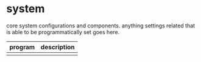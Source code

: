 # system

core system configurations and components.
anything settings related that is able to be programmatically set goes here.

| program | description |
| ------- | ----------- |
|         |             |
